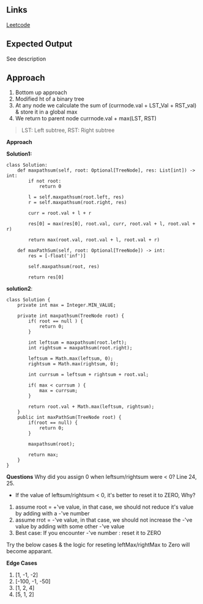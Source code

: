 ## Links
[Leetcode](https://leetcode.com/problems/binary-tree-maximum-path-sum/description/)

## Expected Output
See description 

## Approach
1. Bottom up approach
2. Modified ht of a binary tree
3. At any node we calculate the sum of (currnode.val + LST_Val + RST_val) & store it in a global max
4. We return to parent node currnode.val + max(LST, RST)

>LST: Left subtree, RST: Right subtree

**Approach**

**Solution1:**
```
class Solution:
    def maxpathsum(self, root: Optional[TreeNode], res: List[int]) -> int:
        if not root:
            return 0
        
        l = self.maxpathsum(root.left, res) 
        r = self.maxpathsum(root.right, res)
        
        curr = root.val + l + r

        res[0] = max(res[0], root.val, curr, root.val + l, root.val + r)

        return max(root.val, root.val + l, root.val + r)  

    def maxPathSum(self, root: Optional[TreeNode]) -> int:
        res = [-float('inf')] 

        self.maxpathsum(root, res)

        return res[0]
```

**solution2**:
```
class Solution {
    private int max = Integer.MIN_VALUE;

    private int maxpathsum(TreeNode root) {
        if( root == null ) {
            return 0;
        }

        int leftsum = maxpathsum(root.left);
        int rightsum = maxpathsum(root.right);

        leftsum = Math.max(leftsum, 0);
        rightsum = Math.max(rightsum, 0);

        int currsum = leftsum + rightsum + root.val;

        if( max < currsum ) {
            max = currsum;
        }

        return root.val + Math.max(leftsum, rightsum);
    }
    public int maxPathSum(TreeNode root) {
        if(root == null) {
            return 0;
        }

        maxpathsum(root);

        return max;
    }
}
```

**Questions**
Why did you assign 0 when leftsum/rightsum were < 0? Line 24, 25.
- If the value of leftsum/rightsum < 0, it's better to reset it to ZERO, Why?
1. assume root = +'ve value, in that case, we should not reduce it's value by adding with a -'ve number
2. assume rrot = -'ve value, in that case, we should not increase the -'ve value by adding with some other -'ve value
3. Best case: If you encounter -'ve number : reset it to ZERO

Try the below cases & the logic for reseting leftMax/rightMax to Zero will become apparant.

**Edge Cases**
1. [1, -1, -2]
2. [-100, -1, -50]
3. [1, 2, 4]
4. [5, 1, 2]
